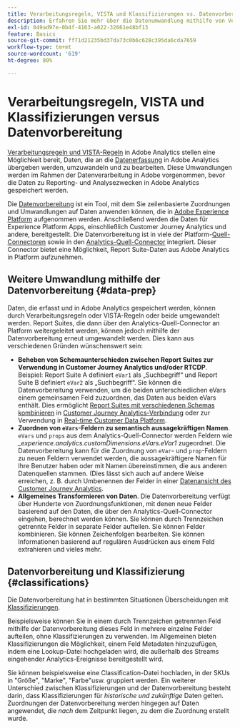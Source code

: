 ```yaml
---
title: Verarbeitungsregeln, VISTA und Klassifizierungen vs. Datenvorbereitung für den Analytics-Quell-Connector
description: Erfahren Sie mehr über die Datenumwandlung mithilfe von Verarbeitungsregeln und VISTA statt mithilfe der Datenvorbereitung.
exl-id: 049ad97e-0b4f-4163-a022-32661e48bf13
feature: Basics
source-git-commit: ff71d21235bd37da73c0b6c628c395da6cda7659
workflow-type: tm+mt
source-wordcount: '619'
ht-degree: 80%

---
```


# Verarbeitungsregeln, VISTA und Klassifizierungen versus Datenvorbereitung

[Verarbeitungsregeln und VISTA-Regeln](https://experienceleague.adobe.com/docs/analytics/admin/admin-tools/processing-rules/processing-rules-configuration/processing-rule-order.html?lang=de) in Adobe Analytics stellen eine Möglichkeit bereit, Daten, die an die [Datenerfassung](https://experienceleague.adobe.com/docs/analytics/analyze/reports-analytics/reporting-interface/overview-data-collection.html?lang=de) in Adobe Analytics übergeben werden, umzuwandeln und zu bearbeiten. Diese Umwandlungen werden im Rahmen der Datenverarbeitung in Adobe vorgenommen, bevor die Daten zu Reporting- und Analysezwecken in Adobe Analytics gespeichert werden.

Die [Datenvorbereitung](https://experienceleague.adobe.com/docs/experience-platform/data-prep/home.html?lang=de) ist ein Tool, mit dem Sie zeilenbasierte Zuordnungen und Umwandlungen auf Daten anwenden können, die in [Adobe Experience Platform](https://experienceleague.adobe.com/docs/experience-platform.html?lang=de) aufgenommen werden. Anschließend werden die Daten für Experience Platform Apps, einschließlich Customer Journey Analytics und andere, bereitgestellt. Die Datenvorbereitung ist in viele der Platform-[Quell-Connectoren](https://experienceleague.adobe.com/docs/experience-platform/sources/home.html?lang=de) sowie in den [Analytics-Quell-Connector](https://experienceleague.adobe.com/docs/experience-platform/sources/ui-tutorials/create/adobe-applications/analytics.html?lang=de) integriert. Dieser Connector bietet eine Möglichkeit, Report Suite-Daten aus Adobe Analytics in Platform aufzunehmen.

## Weitere Umwandlung mithilfe der Datenvorbereitung {#data-prep}

Daten, die erfasst und in Adobe Analytics gespeichert werden, können durch Verarbeitungsregeln oder VISTA-Regeln oder beide umgewandelt werden. Report Suites, die dann über den Analytics-Quell-Connector an Platform weitergeleitet werden, können jedoch mithilfe der Datenvorbereitung erneut umgewandelt werden. Dies kann aus verschiedenen Gründen wünschenswert sein:

* **Beheben von Schemaunterschieden zwischen Report Suites zur Verwendung in Customer Journey Analytics und/oder RTCDP**. Beispiel: Report Suite A definiert `eVar1` als „Suchbegriff“ und Report Suite B definiert `eVar2` als „Suchbegriff“. Sie können die Datenvorbereitung verwenden, um die beiden unterschiedlichen eVars einem gemeinsamen Feld zuzuordnen, das Daten aus beiden eVars enthält. Dies ermöglicht [Report Suites mit verschiedenen Schemas kombinieren](https://experienceleague.adobe.com/docs/analytics-platform/using/cja-usecases/combine-report-suites.html?lang=de) in [Customer Journey Analytics-Verbindung](/help/connections/overview.md) oder zur Verwendung in [Real-time Customer Data Platform](https://experienceleague.adobe.com/docs/platform-learn/tutorials/application-services/rtcdp/understanding-the-real-time-customer-data-platform.html?lang=de).
* **Zuordnen von `eVars`-Feldern zu semantisch aussagekräftigen Namen**. `eVars` und `props` aus dem Analytics-Quell-Connector werden Feldern wie _\_experience.analytics.customDimensions.eVars.eVar1_ zugeordnet. Die Datenvorbereitung kann für die Zuordnung von `eVar`- und `prop`-Feldern zu neuen Feldern verwendet werden, die aussagekräftigere Namen für Ihre Benutzer haben oder mit Namen übereinstimmen, die aus anderen Datenquellen stammen. (Dies lässt sich auch auf andere Weise erreichen, z. B. durch Umbenennen der Felder in einer [Datenansicht des Customer Journey Analytics](/help/data-views/create-dataview.md).
* **Allgemeines Transformieren von Daten**. Die Datenvorbereitung verfügt über Hunderte von Zuordnungsfunktionen, mit denen neue Felder basierend auf den Daten, die über den Analytics-Quell-Connector eingehen, berechnet werden können. Sie können durch Trennzeichen getrennte Felder in separate Felder aufteilen. Sie können Felder kombinieren. Sie können Zeichenfolgen bearbeiten. Sie können Informationen basierend auf regulären Ausdrücken aus einem Feld extrahieren und vieles mehr.

## Datenvorbereitung und Klassifizierung {#classifications}

Die Datenvorbereitung hat in bestimmten Situationen Überscheidungen mit [Klassifizierungen](https://experienceleague.adobe.com/docs/analytics/components/classifications/c-classifications.html?lang=de).

Beispielsweise können Sie in einem durch Trennzeichen getrennten Feld mithilfe der Datenvorbereitung dieses Feld in mehrere einzelne Felder aufteilen, ohne Klassifizierungen zu verwenden. Im Allgemeinen bieten Klassifizierungen die Möglichkeit, einem Feld Metadaten hinzuzufügen, indem eine Lookup-Datei hochgeladen wird, die außerhalb des Streams eingehender Analytics-Ereignisse bereitgestellt wird.

Sie können beispielsweise eine Classification-Datei hochladen, in der SKUs in &quot;Größe&quot;, &quot;Marke&quot;, &quot;Farbe&quot;usw. gruppiert werden. Ein weiterer Unterschied zwischen Klassifizierungen und der Datenvorbereitung besteht darin, dass Klassifizierungen für _historische und zukünftige_ Daten gelten. Zuordnungen der Datenvorbereitung werden hingegen auf Daten angewendet, die _nach_ dem Zeitpunkt liegen, zu dem die Zuordnung erstellt wurde.
